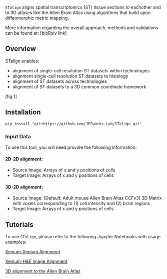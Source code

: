 `STalign` aligns spatial transcriptomics (ST) tissue sections to eachother and to 3D atlases like the Allen Brain Atlas using algorithms that build upon diffeomorphic metric mapping. 

More information regarding the overall approach, methods and validations can be found at: [bioRxiv link]

## Overview

STalign enables:
- alignment of single-cell resolution ST datasets within technologies
- alignment single-cell resolution ST datasets to histology
- alignment of ST datasets across technologies
- alignment of ST datasets to a 3D common coordinate framework 

[fig 1]

## Installation
`pip install "git+https://github.com/JEFworks-Lab/STalign.git"`

### Input Data
To use this tool, you will need provide the following information:

#### 2D-2D alignment:
- Source Image: Arrays of x and y positions of cells
- Target Image: Arrays of x and y positions of cells

#### 3D-2D alignment:
- Source Image: (Default: Adult mouse Allen Brain Altas CCFv3) 3D Matrix with voxels corresponding to (1) cell intensity and (2) brain regions
- Target Image: Arrays of x and y positions of cells

## Tutorials

To use `STalign`, please refer to the following Jupyter Notebooks with usage examples:

[Xenium-Xenium Alignment](https://jef.works/STalign/notebooks/xenium-xenium-alignment.html) <br />

[Xenium-H&E Image Alignment](https://jef.works/STalign/notebooks/xenium-heimage-alignment.html) <br />

[3D alignment to the Allen Brain Atlas](https://jef.works/STalign/notebooks/merfish-allen3Datlas-alignment.html) <br />

